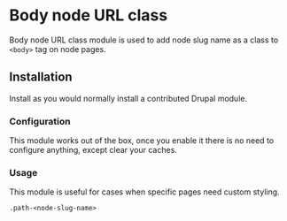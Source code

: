 # Body node URL class

Body node URL class module is used to add node slug name as a class to ```<body>``` tag on node pages.

## Installation
Install as you would normally install a contributed Drupal module.

### Configuration
This module works out of the box, once you enable it there is no need to configure anything, except clear your caches.

### Usage
This module is useful for cases when specific pages need custom styling.

```.path-<node-slug-name>```
